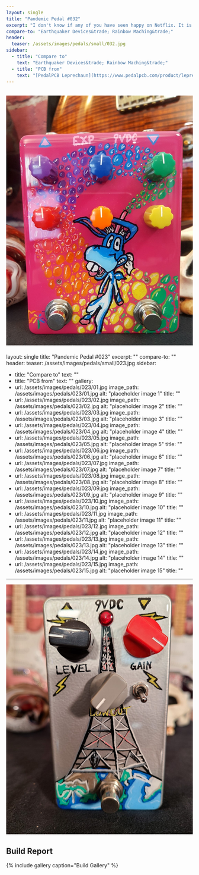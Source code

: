 ```yaml
---
layout: single
title: "Pandemic Pedal #032"
excerpt: "I don't know if any of you have seen happy on Netflix. It is a raunchy show about an imaginary friend names Happy. In the second season Happy has his first intimate encounter with Bo-Peep, another imaginary friend. During his climax he ejaculates rainbows from his unicorn horn. What better way is there to represent a rainbow machine."
compare-to: "Earthquaker Devices&trade; Rainbow Maching&trade;"
header:
  teaser: /assets/images/pedals/small/032.jpg
sidebar:
  - title: "Compare to"
    text: "Earthquaker Devices&trade; Rainbow Maching&trade;"
  - title: "PCB from"
    text: "[PedalPCB Leprechaun](https://www.pedalpcb.com/product/leprechaun/)"
---
```


![header](/assets/images/pedals/032.jpg)
--
layout: single
title: "Pandemic Pedal #023"
excerpt: ""
compare-to: ""
header:
  teaser: /assets/images/pedals/small/023.jpg
sidebar:
  - title: "Compare to"
    text: ""
  - title: "PCB from"
    text: ""
gallery:
  - url: /assets/images/pedals/023/01.jpg
    image_path: /assets/images/pedals/023/01.jpg
    alt: "placeholder image 1"
    title: ""
  - url: /assets/images/pedals/023/02.jpg
    image_path: /assets/images/pedals/023/02.jpg
    alt: "placeholder image 2"
    title: ""
  - url: /assets/images/pedals/023/03.jpg
    image_path: /assets/images/pedals/023/03.jpg
    alt: "placeholder image 3"
    title: ""
  - url: /assets/images/pedals/023/04.jpg
    image_path: /assets/images/pedals/023/04.jpg
    alt: "placeholder image 4"
    title: ""
  - url: /assets/images/pedals/023/05.jpg
    image_path: /assets/images/pedals/023/05.jpg
    alt: "placeholder image 5"
    title: ""
  - url: /assets/images/pedals/023/06.jpg
    image_path: /assets/images/pedals/023/06.jpg
    alt: "placeholder image 6"
    title: ""
  - url: /assets/images/pedals/023/07.jpg
    image_path: /assets/images/pedals/023/07.jpg
    alt: "placeholder image 7"
    title: ""
  - url: /assets/images/pedals/023/08.jpg
    image_path: /assets/images/pedals/023/08.jpg
    alt: "placeholder image 8"
    title: ""
  - url: /assets/images/pedals/023/09.jpg
    image_path: /assets/images/pedals/023/09.jpg
    alt: "placeholder image 9"
    title: ""
  - url: /assets/images/pedals/023/10.jpg
    image_path: /assets/images/pedals/023/10.jpg
    alt: "placeholder image 10"
    title: ""
  - url: /assets/images/pedals/023/11.jpg
    image_path: /assets/images/pedals/023/11.jpg
    alt: "placeholder image 11"
    title: ""
  - url: /assets/images/pedals/023/12.jpg
    image_path: /assets/images/pedals/023/12.jpg
    alt: "placeholder image 12"
    title: ""
  - url: /assets/images/pedals/023/13.jpg
    image_path: /assets/images/pedals/023/13.jpg
    alt: "placeholder image 13"
    title: ""
  - url: /assets/images/pedals/023/14.jpg
    image_path: /assets/images/pedals/023/14.jpg
    alt: "placeholder image 14"
    title: ""
  - url: /assets/images/pedals/023/15.jpg
    image_path: /assets/images/pedals/023/15.jpg
    alt: "placeholder image 15"
    title: ""
---

![header](/assets/images/pedals/023.jpg)



## Build Report ##



{% include gallery caption="Build Gallery" %}